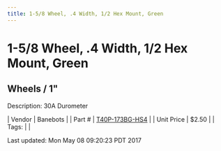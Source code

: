 ```yaml
---
title: 1-5/8 Wheel, .4 Width, 1/2 Hex Mount, Green
---
```


# 1-5/8 Wheel, .4 Width, 1/2 Hex Mount, Green
## Wheels / 1"
Description: 	30A Durometer 

| Vendor | Banebots | 
| Part # | [T40P-173BG-HS4](http://www.banebots.com/category/T40P-1625.html) | 
| Unit Price | $2.50 | 
| Tags: |  | 

Last updated: Mon May 08 09:20:23 PDT 2017